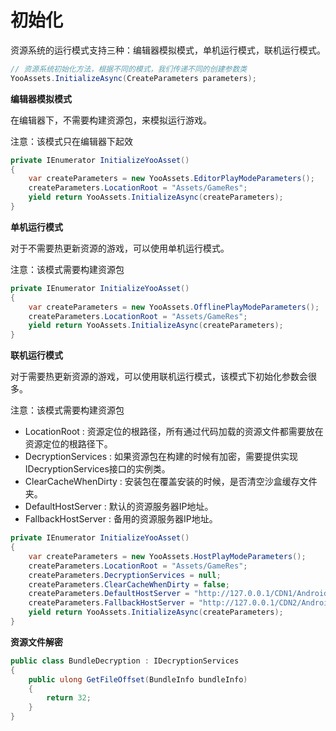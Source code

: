 # 初始化

资源系统的运行模式支持三种：编辑器模拟模式，单机运行模式，联机运行模式。

````C#
// 资源系统初始化方法，根据不同的模式，我们传递不同的创建参数类
YooAssets.InitializeAsync(CreateParameters parameters);
````

**编辑器模拟模式**

在编辑器下，不需要构建资源包，来模拟运行游戏。

注意：该模式只在编辑器下起效

````c#
private IEnumerator InitializeYooAsset()
{
    var createParameters = new YooAssets.EditorPlayModeParameters();
    createParameters.LocationRoot = "Assets/GameRes";
    yield return YooAssets.InitializeAsync(createParameters);
}
````

**单机运行模式**

对于不需要热更新资源的游戏，可以使用单机运行模式。

注意：该模式需要构建资源包

````c#
private IEnumerator InitializeYooAsset()
{
    var createParameters = new YooAssets.OfflinePlayModeParameters();
    createParameters.LocationRoot = "Assets/GameRes";
    yield return YooAssets.InitializeAsync(createParameters);
}
````

**联机运行模式**

对于需要热更新资源的游戏，可以使用联机运行模式，该模式下初始化参数会很多。

注意：该模式需要构建资源包

- LocationRoot : 资源定位的根路径，所有通过代码加载的资源文件都需要放在资源定位的根路径下。
- DecryptionServices : 如果资源包在构建的时候有加密，需要提供实现IDecryptionServices接口的实例类。
- ClearCacheWhenDirty : 安装包在覆盖安装的时候，是否清空沙盒缓存文件夹。
- DefaultHostServer : 默认的资源服务器IP地址。
- FallbackHostServer : 备用的资源服务器IP地址。

````c#
private IEnumerator InitializeYooAsset()
{
    var createParameters = new YooAssets.HostPlayModeParameters();
    createParameters.LocationRoot = "Assets/GameRes";
    createParameters.DecryptionServices = null;
    createParameters.ClearCacheWhenDirty = false;
    createParameters.DefaultHostServer = "http://127.0.0.1/CDN1/Android";
    createParameters.FallbackHostServer = "http://127.0.0.1/CDN2/Android";
    yield return YooAssets.InitializeAsync(createParameters);
}
````

**资源文件解密**  

````c#
public class BundleDecryption : IDecryptionServices
{
    public ulong GetFileOffset(BundleInfo bundleInfo)
    {
        return 32;
    }
}
````

